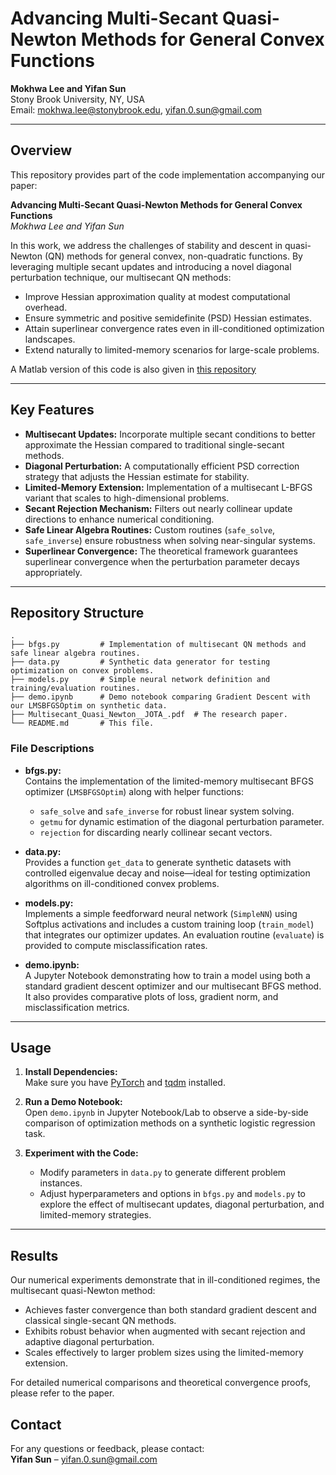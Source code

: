 # Advancing Multi-Secant Quasi-Newton Methods for General Convex Functions

**Mokhwa Lee and Yifan Sun**  
Stony Brook University, NY, USA  
Email: mokhwa.lee@stonybrook.edu, yifan.0.sun@gmail.com

---

## Overview

This repository provides part of the code implementation accompanying our paper:

**Advancing Multi-Secant Quasi-Newton Methods for General Convex Functions**  
*Mokhwa Lee and Yifan Sun*

In this work, we address the challenges of stability and descent in quasi-Newton (QN) methods for general convex, non-quadratic functions. By leveraging multiple secant updates and introducing a novel diagonal perturbation technique, our multisecant QN methods:
- Improve Hessian approximation quality at modest computational overhead.
- Ensure symmetric and positive semidefinite (PSD) Hessian estimates.
- Attain superlinear convergence rates even in ill-conditioned optimization landscapes.
- Extend naturally to limited-memory scenarios for large-scale problems.

A Matlab version of this code is also given in [this repository]([URL](https://github.com/Mokhwalee/AlmostMultisecantBFGS))

---

## Key Features

- **Multisecant Updates:** Incorporate multiple secant conditions to better approximate the Hessian compared to traditional single-secant methods.
- **Diagonal Perturbation:** A computationally efficient PSD correction strategy that adjusts the Hessian estimate for stability.
- **Limited-Memory Extension:** Implementation of a multisecant L-BFGS variant that scales to high-dimensional problems.
- **Secant Rejection Mechanism:** Filters out nearly collinear update directions to enhance numerical conditioning.
- **Safe Linear Algebra Routines:** Custom routines (`safe_solve`, `safe_inverse`) ensure robustness when solving near-singular systems.
- **Superlinear Convergence:** The theoretical framework guarantees superlinear convergence when the perturbation parameter decays appropriately.

---

## Repository Structure

```
.
├── bfgs.py         # Implementation of multisecant QN methods and safe linear algebra routines.
├── data.py         # Synthetic data generator for testing optimization on convex problems.
├── models.py       # Simple neural network definition and training/evaluation routines.
├── demo.ipynb      # Demo notebook comparing Gradient Descent with our LMSBFGSOptim on synthetic data.
├── Multisecant_Quasi_Newton__JOTA_.pdf  # The research paper.
└── README.md       # This file.
```

### File Descriptions

- **bfgs.py:**  
  Contains the implementation of the limited-memory multisecant BFGS optimizer (`LMSBFGSOptim`) along with helper functions:
  - `safe_solve` and `safe_inverse` for robust linear system solving.
  - `getmu` for dynamic estimation of the diagonal perturbation parameter.
  - `rejection` for discarding nearly collinear secant vectors.

- **data.py:**  
  Provides a function `get_data` to generate synthetic datasets with controlled eigenvalue decay and noise—ideal for testing optimization algorithms on ill-conditioned convex problems.

- **models.py:**  
  Implements a simple feedforward neural network (`SimpleNN`) using Softplus activations and includes a custom training loop (`train_model`) that integrates our optimizer updates. An evaluation routine (`evaluate`) is provided to compute misclassification rates.

- **demo.ipynb:**  
  A Jupyter Notebook demonstrating how to train a model using both a standard gradient descent optimizer and our multisecant BFGS method. It also provides comparative plots of loss, gradient norm, and misclassification metrics.

---

## Usage

1. **Install Dependencies:**  
   Make sure you have [PyTorch](https://pytorch.org/) and [tqdm](https://github.com/tqdm/tqdm) installed.
   
2. **Run a Demo Notebook:**  
   Open `demo.ipynb` in Jupyter Notebook/Lab to observe a side-by-side comparison of optimization methods on a synthetic logistic regression task.

3. **Experiment with the Code:**  
   - Modify parameters in `data.py` to generate different problem instances.
   - Adjust hyperparameters and options in `bfgs.py` and `models.py` to explore the effect of multisecant updates, diagonal perturbation, and limited-memory strategies.

---

## Results

Our numerical experiments demonstrate that in ill-conditioned regimes, the multisecant quasi-Newton method:
- Achieves faster convergence than both standard gradient descent and classical single-secant QN methods.
- Exhibits robust behavior when augmented with secant rejection and adaptive diagonal perturbation.
- Scales effectively to larger problem sizes using the limited-memory extension.

For detailed numerical comparisons and theoretical convergence proofs, please refer to the paper.




## Contact

For any questions or feedback, please contact:  
**Yifan Sun** – yifan.0.sun@gmail.com

